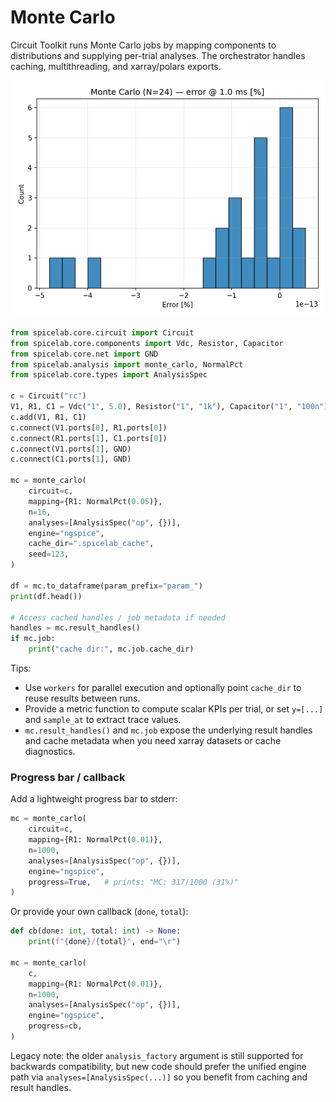 # Monte Carlo

Circuit Toolkit runs Monte Carlo jobs by mapping components to distributions and
supplying per-trial analyses. The orchestrator handles caching,
multithreading, and xarray/polars exports.

![Monte Carlo histogram](assets/examples/mc_hist.png)

```python
from spicelab.core.circuit import Circuit
from spicelab.core.components import Vdc, Resistor, Capacitor
from spicelab.core.net import GND
from spicelab.analysis import monte_carlo, NormalPct
from spicelab.core.types import AnalysisSpec

c = Circuit("rc")
V1, R1, C1 = Vdc("1", 5.0), Resistor("1", "1k"), Capacitor("1", "100n")
c.add(V1, R1, C1)
c.connect(V1.ports[0], R1.ports[0])
c.connect(R1.ports[1], C1.ports[0])
c.connect(V1.ports[1], GND)
c.connect(C1.ports[1], GND)

mc = monte_carlo(
    circuit=c,
    mapping={R1: NormalPct(0.05)},
    n=16,
    analyses=[AnalysisSpec("op", {})],
    engine="ngspice",
    cache_dir=".spicelab_cache",
    seed=123,
)

df = mc.to_dataframe(param_prefix="param_")
print(df.head())

# Access cached handles / job metadata if needed
handles = mc.result_handles()
if mc.job:
    print("cache dir:", mc.job.cache_dir)
```

Tips:
- Use `workers` for parallel execution and optionally point `cache_dir` to reuse results between runs.
- Provide a metric function to compute scalar KPIs per trial, or set `y=[...]` and `sample_at` to extract trace values.
- `mc.result_handles()` and `mc.job` expose the underlying result handles and cache metadata when you need xarray datasets or cache diagnostics.

### Progress bar / callback

Add a lightweight progress bar to stderr:

```python
mc = monte_carlo(
    circuit=c,
    mapping={R1: NormalPct(0.01)},
    n=1000,
    analyses=[AnalysisSpec("op", {})],
    engine="ngspice",
    progress=True,   # prints: "MC: 317/1000 (31%)"
)
```

Or provide your own callback (`done`, `total`):

```python
def cb(done: int, total: int) -> None:
    print(f"{done}/{total}", end="\r")

mc = monte_carlo(
    c,
    mapping={R1: NormalPct(0.01)},
    n=1000,
    analyses=[AnalysisSpec("op", {})],
    engine="ngspice",
    progress=cb,
)
```

Legacy note: the older `analysis_factory` argument is still supported for
backwards compatibility, but new code should prefer the unified engine path
via `analyses=[AnalysisSpec(...)]` so you benefit from caching and result handles.
```
